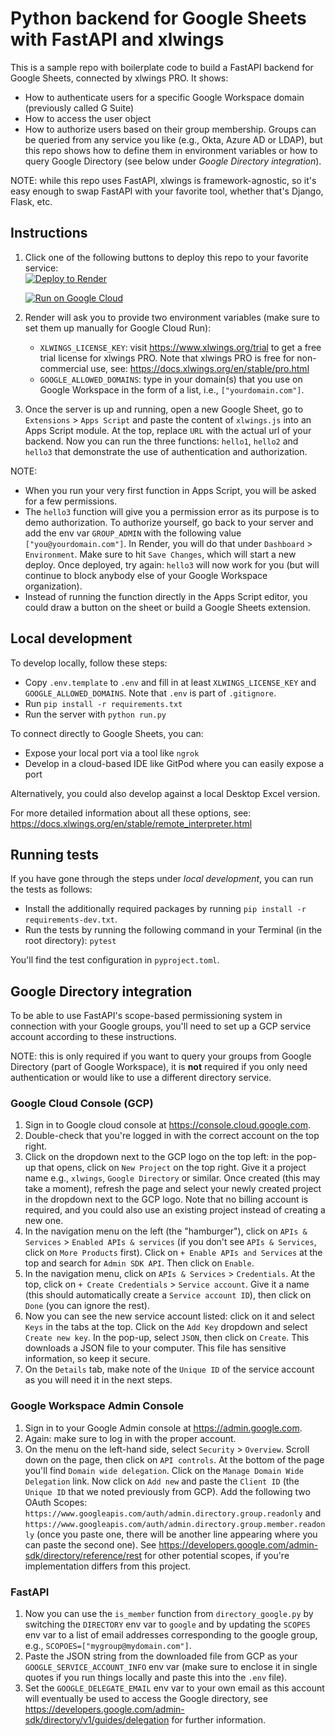# Python backend for Google Sheets with FastAPI and xlwings

This is a sample repo with boilerplate code to build a FastAPI backend for Google Sheets, connected by xlwings PRO. It shows:

* How to authenticate users for a specific Google Workspace domain (previously called G Suite)
* How to access the user object
* How to authorize users based on their group membership. Groups can be queried from any service you like (e.g., Okta, Azure AD or LDAP), but this repo shows how to define them in environment variables or how to query Google Directory (see below under _Google Directory integration_).

NOTE: while this repo uses FastAPI, xlwings is framework-agnostic, so it's easy enough to swap FastAPI with your favorite tool, whether that's Django, Flask, etc.

## Instructions

1. Click one of the following buttons to deploy this repo to your favorite service:    
   [![Deploy to Render](https://render.com/images/deploy-to-render-button.svg)](https://render.com/deploy)

   [![Run on Google Cloud](https://deploy.cloud.run/button.svg)](https://deploy.cloud.run)

2. Render will ask you to provide two environment variables (make sure to set them up manually for Google Cloud Run):
   * `XLWINGS_LICENSE_KEY`: visit https://www.xlwings.org/trial to get a free trial license for xlwings PRO. Note that xlwings PRO is free for non-commercial use, see: https://docs.xlwings.org/en/stable/pro.html
   * `GOOGLE_ALLOWED_DOMAINS`: type in your domain(s) that you use on Google Workspace in the form of a list, i.e., `["yourdomain.com"]`.
3. Once the server is up and running, open a new Google Sheet, go to `Extensions` > `Apps Script` and paste the content of `xlwings.js` into an Apps Script module. At the top, replace `URL` with the actual url of your backend. Now you can run the three functions: `hello1`, `hello2` and `hello3` that demonstrate the use of authentication and authorization.

NOTE:
* When you run your very first function in Apps Script, you will be asked for a few permissions.
* The `hello3` function will give you a permission error as its purpose is to demo authorization. To authorize yourself, go back to your server and add the env var `GROUP_ADMIN` with the following value `["you@yourdomain.com"]`. In Render, you will do that under `Dashboard` > `Environment`. Make sure to hit `Save Changes`, which will start a new deploy. Once deployed, try again: `hello3` will now work for you (but will continue to block anybody else of your Google Workspace organization).
* Instead of running the function directly in the Apps Script editor, you could draw a button on the sheet or build a Google Sheets extension.

## Local development

To develop locally, follow these steps:

* Copy `.env.template` to `.env` and fill in at least `XLWINGS_LICENSE_KEY` and `GOOGLE_ALLOWED_DOMAINS`. Note that `.env` is part of `.gitignore`.
* Run `pip install -r requirements.txt`
* Run the server with `python run.py`

To connect directly to Google Sheets, you can:

* Expose your local port via a tool like `ngrok`
* Develop in a cloud-based IDE like GitPod where you can easily expose a port

Alternatively, you could also develop against a local Desktop Excel version.

For more detailed information about all these options, see:  
https://docs.xlwings.org/en/stable/remote_interpreter.html

## Running tests

If you have gone through the steps under _local development_, you can run the tests as follows:  

* Install the additionally required packages by running `pip install -r requirements-dev.txt`.
* Run the tests by running the following command in your Terminal (in the root directory): `pytest`

You'll find the test configuration in `pyproject.toml`.

## Google Directory integration

To be able to use FastAPI's scope-based permissioning system in connection with your Google groups, you'll need to set up a GCP service account according to these instructions.

NOTE: this is only required if you want to query your groups from Google Directory (part of Google Workspace), it is **not** required if you only need authentication or would like to use a different directory service.

### Google Cloud Console (GCP)
1. Sign in to Google cloud console at https://console.cloud.google.com.
2. Double-check that you're logged in with the correct account on the top right.
3. Click on the dropdown next to the GCP logo on the top left: in the pop-up that opens, click on `New Project` on the top right. Give it a project name e.g., `xlwings`, `Google Directory` or similar. Once created (this may take a moment), refresh the page and select your newly created project in the dropdown next to the GCP logo. Note that no billing account is required, and you could also use an existing project instead of creating a new one.
4. In the navigation menu on the left (the "hamburger"), click on `APIs & Services` > `Enabled APIs & services` (if you don't see `APIs & Services`, click on `More Products` first). Click on `+ Enable APIs and Services` at the top and search for `Admin SDK API`. Then click on `Enable`.
5. In the navigation menu, click on `APIs & Services` > `Credentials`. At the top, click on `+ Create Credentials` > `Service account`. Give it a name (this should automatically create a `Service account ID`), then click on `Done` (you can ignore the rest).
6. Now you can see the new service account listed: click on it and select `Keys` in the tabs at the top. Click on the `Add Key` dropdown and select `Create new key`. In the pop-up, select `JSON`, then click on `Create`. This downloads a JSON file to your computer. This file has sensitive information, so keep it secure.
7. On the `Details` tab, make note of the `Unique ID` of the service account as you will need it in the next steps.

### Google Workspace Admin Console
1. Sign in to your Google Admin console at https://admin.google.com.
2. Again: make sure to log in with the proper account.
3. On the menu on the left-hand side, select `Security` > `Overview`. Scroll down on the page, then click on `API controls`. At the bottom of the page you'll find `Domain wide delegation`. Click on the `Manage Domain Wide Delegation` link. Now click on `Add new` and paste the `Client ID` (the `Unique ID` that we noted previously from GCP). Add the following two OAuth Scopes: `https://www.googleapis.com/auth/admin.directory.group.readonly` and `https://www.googleapis.com/auth/admin.directory.group.member.readonly` (once you paste one, there will be another line appearing where you can paste the second one). See https://developers.google.com/admin-sdk/directory/reference/rest for other potential scopes, if you're implementation differs from this project.

### FastAPI

1. Now you can use the `is_member` function from `directory_google.py` by switching the `DIRECTORY` env var to `google` and by updating the `SCOPES` env var to a list of email addresses corresponding to the google group, e.g., `SCOPOES=["mygroup@mydomain.com"]`.
2. Paste the JSON string from the downloaded file from GCP as your `GOOGLE_SERVICE_ACCOUNT_INFO` env var (make sure to enclose it in single quotes if you run things locally and paste this into the `.env` file).
3. Set the `GOOGLE_DELEGATE_EMAIL` env var to your own email as this account will eventually be used to access the Google directory, see https://developers.google.com/admin-sdk/directory/v1/guides/delegation for further information.

